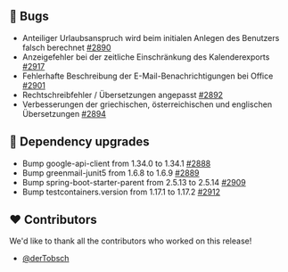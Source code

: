 ## 🐞 Bugs

- Anteiliger Urlaubsanspruch wird beim initialen Anlegen des Benutzers falsch berechnet [#2890](https://github.com/urlaubsverwaltung/urlaubsverwaltung/issues/2890)
- Anzeigefehler bei der zeitliche Einschränkung des Kalenderexports [#2917](https://github.com/urlaubsverwaltung/urlaubsverwaltung/issues/2917)
- Fehlerhafte Beschreibung der E-Mail-Benachrichtigungen bei Office [#2901](https://github.com/urlaubsverwaltung/urlaubsverwaltung/issues/2901)
- Rechtschreibfehler / Übersetzungen angepasst [#2892](https://github.com/urlaubsverwaltung/urlaubsverwaltung/pull/2892)
- Verbesserungen der griechischen, österreichischen und englischen Übersetzungen [#2894](https://github.com/urlaubsverwaltung/urlaubsverwaltung/pull/2894)

## 🔨 Dependency upgrades

- Bump google-api-client from 1.34.0 to 1.34.1 [#2888](https://github.com/urlaubsverwaltung/urlaubsverwaltung/pull/2888)
- Bump greenmail-junit5 from 1.6.8 to 1.6.9 [#2889](https://github.com/urlaubsverwaltung/urlaubsverwaltung/pull/2889)
- Bump spring-boot-starter-parent from 2.5.13 to 2.5.14 [#2909](https://github.com/urlaubsverwaltung/urlaubsverwaltung/pull/2909)
- Bump testcontainers.version from 1.17.1 to 1.17.2 [#2912](https://github.com/urlaubsverwaltung/urlaubsverwaltung/pull/2912)

## ❤️ Contributors

We'd like to thank all the contributors who worked on this release!

- [@derTobsch](https://github.com/derTobsch)
